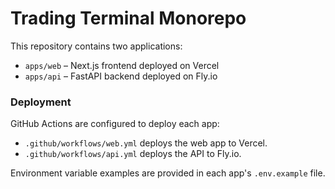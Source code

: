 # Trading Terminal Monorepo

This repository contains two applications:

- `apps/web` – Next.js frontend deployed on Vercel
- `apps/api` – FastAPI backend deployed on Fly.io

### Deployment

GitHub Actions are configured to deploy each app:

- `.github/workflows/web.yml` deploys the web app to Vercel.
- `.github/workflows/api.yml` deploys the API to Fly.io.

Environment variable examples are provided in each app's `.env.example` file.
